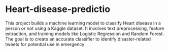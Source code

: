 # Heart-disease-predictio
This project builds a machine learning model to classify Heart disease in a person or not using a Kaggle dataset. It involves text preprocessing, feature extraction, and training models like Logistic Regression and Random Forest. The goal is to create an accurate classifier to identify disaster-related tweets for potential use in emergency

